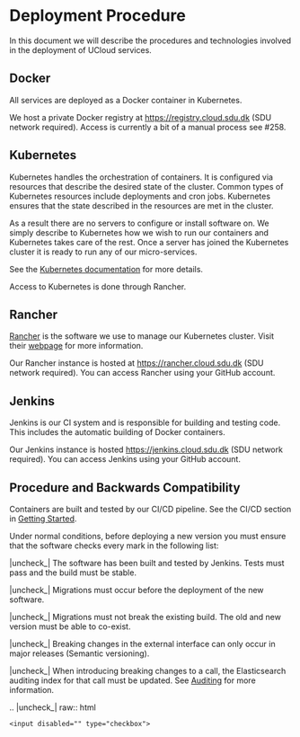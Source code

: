 # Deployment Procedure

In this document we will describe the procedures and technologies involved in
the deployment of UCloud services.

## Docker

All services are deployed as a Docker container in Kubernetes.

We host a private Docker registry at https://registry.cloud.sdu.dk (SDU
network required). Access is currently a bit of a manual process see #258.

## Kubernetes

Kubernetes handles the orchestration of containers. It is configured via
resources that describe the desired state of the cluster. Common types of
Kubernetes resources include deployments and cron jobs. Kubernetes ensures
that the state described in the resources are met in the cluster.

As a result there are no servers to configure or install software on. We simply
describe to Kubernetes how we wish to run our containers and Kubernetes takes
care of the rest. Once a server has joined the Kubernetes cluster it is ready
to run any of our micro-services.

See the [Kubernetes documentation](https://kubernetes.io/) for more details.

Access to Kubernetes is done through Rancher.

## Rancher

[Rancher](https://rancher.com) is the software we use to manage our Kubernetes
cluster. Visit their [webpage](https://rancher.com) for more information.

Our Rancher instance is hosted at https://rancher.cloud.sdu.dk (SDU network
required). You can access Rancher using your GitHub account.

## Jenkins

Jenkins is our CI system and is responsible for building and testing code. This
includes the automatic building of Docker containers.

Our Jenkins instance is hosted https://jenkins.cloud.sdu.dk (SDU network
required). You can access Jenkins using your GitHub account.

## Procedure and Backwards Compatibility

Containers are built and tested by our CI/CD pipeline. See the CI/CD section
in [Getting Started](getting_started.html).

Under normal conditions, before deploying a new version you must ensure that
the software checks every mark in the following list:

|uncheck_| The software has been built and tested by Jenkins. Tests must pass and the build must be stable.

|uncheck_| Migrations must occur before the deployment of the new software.

|uncheck_| Migrations must not break the existing build. The old and new version must be able to co-exist.

|uncheck_| Breaking changes in the external interface can only occur in major releases (Semantic versioning).

|uncheck_| When introducing breaking changes to a call, the Elasticsearch auditing index for that call must be updated. See [Auditing](auditing.html) for more information.

.. |uncheck_| raw:: html

    <input disabled="" type="checkbox">

<br>